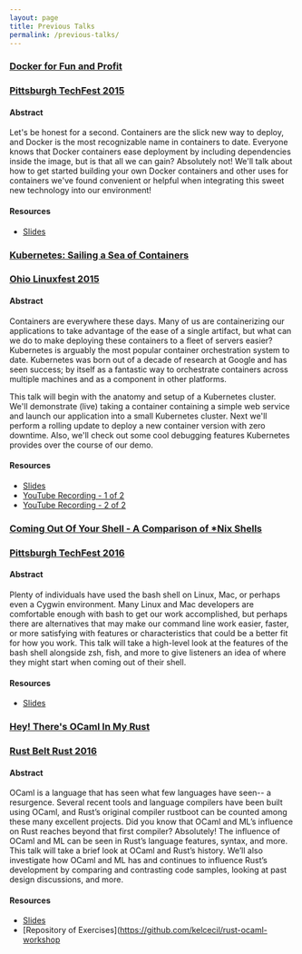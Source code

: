 ```yaml
---
layout: page
title: Previous Talks
permalink: /previous-talks/
---
```


### [Docker for Fun and Profit](http://www.slideshare.net/KelCecil/docker-for-fun-and-profit)

### [Pittsburgh TechFest 2015](http://pghtechfest.com)

#### Abstract

Let's be honest for a second. Containers are the slick new way to deploy, and Docker is the most recognizable name in containers to date. Everyone knows that Docker containers ease deployment by including dependencies inside the image, but is that all we can gain? Absolutely not! We'll talk about how to get started building your own Docker containers and other uses for containers we've found convenient or helpful when integrating this sweet new technology into our environment!

#### Resources

* [Slides](http://www.slideshare.net/KelCecil/docker-for-fun-and-profit)



### [Kubernetes: Sailing a Sea of Containers](http://www.slideshare.net/KelCecil/kubernetes-sailing-a-sea-of-containers)

### [Ohio Linuxfest 2015](https://ohiolinux.org/)

#### Abstract

Containers are everywhere these days. Many of us are containerizing our applications to take advantage of the ease of a single artifact, but what can we do to make deploying these containers to a fleet of servers easier? Kubernetes is arguably the most popular container orchestration system to date. Kubernetes was born out of a decade of research at Google and has seen success; by itself as a fantastic way to orchestrate containers across multiple machines and as a component in other platforms.

This talk will begin with the anatomy and setup of a Kubernetes cluster. We'll demonstrate (live) taking a container containing a simple web service and launch our application into a small Kubernetes cluster. Next we'll perform a rolling update to deploy a new container version with zero downtime. Also, we'll check out some cool debugging features Kubernetes provides over the course of our demo.

#### Resources

* [Slides](http://www.slideshare.net/KelCecil/kubernetes-sailing-a-sea-of-containers)
* [YouTube Recording - 1 of 2](https://www.youtube.com/watch?v=q1VPRsf_Qa4)
* [YouTube Recording - 2 of 2](https://www.youtube.com/watch?v=hwA6W_N7nrg)



### [Coming Out Of Your Shell - A Comparison of *Nix Shells](http://www.slideshare.net/KelCecil/coming-out-of-your-shell-a-comparison-of-nix-shells)

### [Pittsburgh TechFest 2016](http://pghtechfest.com)

#### Abstract

Plenty of individuals have used the bash shell on Linux, Mac, or perhaps even a Cygwin environment. Many Linux and Mac developers are comfortable enough with bash to get our work accomplished, but perhaps there are alternatives that may make our command line work easier, faster, or more satisfying with features or characteristics that could be a better fit for how you work. This talk will take a high-level look at the features of the bash shell alongside zsh, fish, and more to give listeners an idea of where they might start when coming out of their shell.

#### Resources

* [Slides](http://www.slideshare.net/KelCecil/coming-out-of-your-shell-a-comparison-of-nix-shells)



### [Hey! There's OCaml In My Rust](https://www.slideshare.net/KelCecil/hey-theres-ocaml-in-my-rust)

### [Rust Belt Rust 2016](http://www.rust-belt-rust.com/)

#### Abstract

OCaml is a language that has seen what few languages have seen-- a resurgence. Several recent tools and language compilers have been built using OCaml, and Rust’s original compiler rustboot can be counted among these many excellent projects. Did you know that OCaml and ML’s influence on Rust reaches beyond that first compiler? Absolutely! The influence of OCaml and ML can be seen in Rust’s language features, syntax, and more. This talk will take a brief look at OCaml and Rust’s history. We’ll also investigate how OCaml and ML has and continues to influence Rust’s development by comparing and contrasting code samples, looking at past design discussions, and more.

#### Resources

* [Slides](https://www.slideshare.net/KelCecil/hey-theres-ocaml-in-my-rust)
* [Repository of Exercises](https://github.com/kelcecil/rust-ocaml-workshop